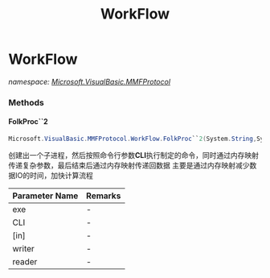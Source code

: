 ﻿---
title: WorkFlow
---

# WorkFlow
_namespace: [Microsoft.VisualBasic.MMFProtocol](N-Microsoft.VisualBasic.MMFProtocol.html)_





### Methods

#### FolkProc``2
```csharp
Microsoft.VisualBasic.MMFProtocol.WorkFlow.FolkProc``2(System.String,System.String,``0,System.Func{``0,System.Byte[]},System.Func{System.Byte[],``1})
```
创建出一个子进程，然后按照命令行参数**CLI**执行制定的命令，同时通过内存映射传递复杂参数，最后结束后通过内存映射传递回数据
 主要是通过内存映射减少数据IO的时间，加快计算流程

|Parameter Name|Remarks|
|--------------|-------|
|exe|-|
|CLI|-|
|[in]|-|
|writer|-|
|reader|-|




